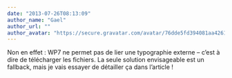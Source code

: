 ```yaml
---
date: "2013-07-26T08:13:09"
author_name: "Gael"
author_url: ""
author_avatar: "https://secure.gravatar.com/avatar/76dde5fd394081aa4261802372fe2e33?s=48&d=mm&r=g"
---
```

Non en effet : WP7 ne permet pas de lier une typographie externe – c’est à dire de télécharger les fichiers. La seule solution envisageable est un fallback, mais je vais essayer de détailler ça dans l’article !